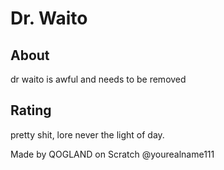 # Dr. Waito

## About

dr waito is awful and needs to be removed

## Rating

pretty shit, lore never the light of day.

Made by QOGLAND on Scratch @yourealname111
